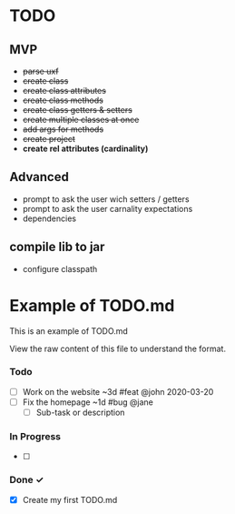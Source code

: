 # TODO

## MVP
* ~~parse uxf~~
* ~~create class~~
* ~~create class attributes~~
* ~~create class methods~~
* ~~create class getters & setters~~
* ~~create multiple classes at once~~
* ~~add args for methods~~
* ~~create project~~
* **create rel attributes (cardinality)**

## Advanced
* prompt to ask the user wich setters / getters
* prompt to ask the user carnality expectations
* dependencies

## compile lib to jar
* configure classpath

# Example of TODO.md

This is an example of TODO.md

View the raw content of this file to understand the format.

### Todo

- [ ] Work on the website ~3d #feat @john 2020-03-20  
- [ ] Fix the homepage ~1d #bug @jane  
  - [ ] Sub-task or description  

### In Progress

- [ ]

### Done ✓

- [x] Create my first TODO.md  
